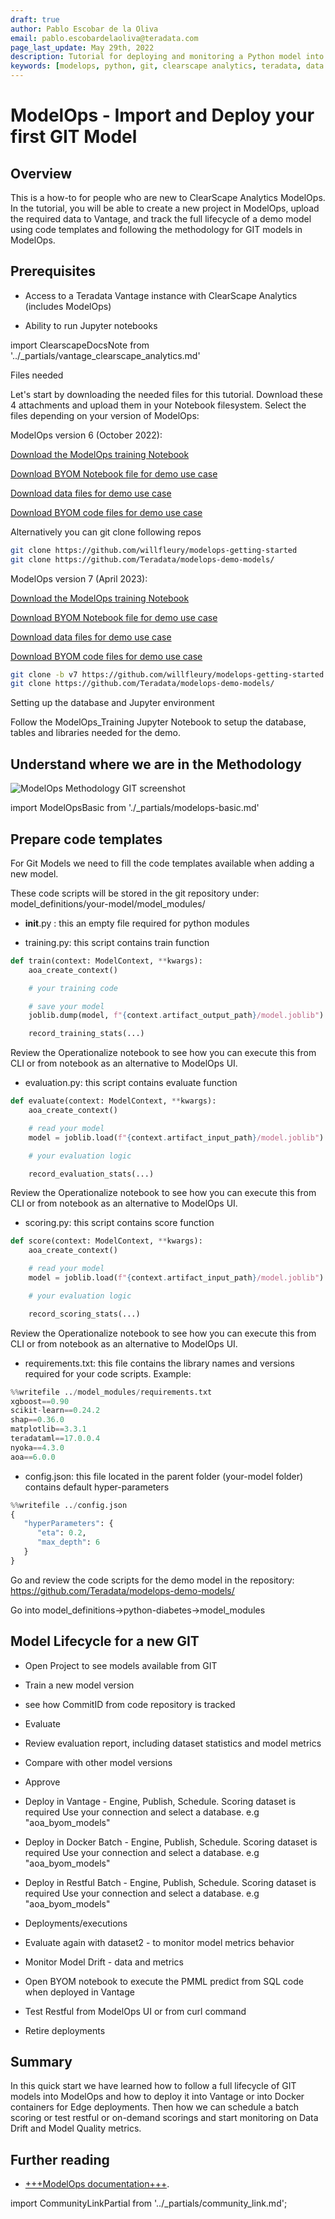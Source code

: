 ```yaml
---
draft: true
author: Pablo Escobar de la Oliva
email: pablo.escobardelaoliva@teradata.com
page_last_update: May 29th, 2022
description: Tutorial for deploying and monitoring a Python model into Vantage using ModelOps and Git repository
keywords: [modelops, python, git, clearscape analytics, teradata, data warehouses, teradata, vantage, cloud data platform, machine learning, artificial intelligence, business intelligence, enterprise analytics]
---
```


# ModelOps - Import and Deploy your first GIT Model

## Overview

This is a how-to for people who are new to ClearScape Analytics ModelOps. In the tutorial, you will be able to create a new project in ModelOps, upload the required data to Vantage, and track the full lifecycle of a demo model using code templates and following the methodology for GIT models in ModelOps.

## Prerequisites

* Access to a Teradata Vantage instance with ClearScape Analytics (includes ModelOps)

* Ability to run Jupyter notebooks

import ClearscapeDocsNote from '../_partials/vantage_clearscape_analytics.md'

<ClearscapeDocsNote />

Files needed

Let's start by downloading the needed files for this tutorial. Download these 4 attachments and upload them in your Notebook filesystem. Select the files depending on your version of ModelOps:

ModelOps version 6 (October 2022):

[Download the ModelOps training Notebook](./attachments/ModelOps_Training_v6.ipynb)

[Download BYOM Notebook file for demo use case](./attachments/BYOM_v6.ipynb)

[Download data files for demo use case](./attachments/ModelOps_Data_files_v6.zip)

[Download BYOM code files for demo use case](./attachments/ModelOps_BYOM_files_v6.zip)

Alternatively you can git clone following repos
``` bash
git clone https://github.com/willfleury/modelops-getting-started
git clone https://github.com/Teradata/modelops-demo-models/
```

ModelOps version 7 (April 2023):

[Download the ModelOps training Notebook](./attachments/ModelOps_Training_v7.ipynb)

[Download BYOM Notebook file for demo use case](./attachments/BYOM_v7.ipynb)

[Download data files for demo use case](./attachments/ModelOps_Data_files_v7.zip)

[Download BYOM code files for demo use case](./attachments/ModelOps_BYOM_files_v7.zip)

``` bash
git clone -b v7 https://github.com/willfleury/modelops-getting-started.git
git clone https://github.com/Teradata/modelops-demo-models/
```

Setting up the database and Jupyter environment 

Follow the ModelOps_Training Jupyter Notebook to setup the database, tables and libraries needed for the demo.

## Understand where we are in the Methodology

![ModelOps Methodology GIT screenshot](./images/modelops-git.png)

import ModelOpsBasic from './_partials/modelops-basic.md'

<ModelOpsBasic />

## Prepare code templates

For Git Models we need to fill the code templates available when adding a new model. 

These code scripts will be stored in the git repository under: model_definitions/your-model/model_modules/

* __init__.py : this an empty file required for python modules

* training.py: this script contains train function

``` python
def train(context: ModelContext, **kwargs):
    aoa_create_context()

    # your training code

    # save your model
    joblib.dump(model, f"{context.artifact_output_path}/model.joblib")

    record_training_stats(...)
```

Review the Operationalize notebook to see how you can execute this from CLI or from notebook as an alternative to ModelOps UI.	

* evaluation.py: this script contains evaluate function

``` python
def evaluate(context: ModelContext, **kwargs):
    aoa_create_context()

    # read your model
    model = joblib.load(f"{context.artifact_input_path}/model.joblib")

    # your evaluation logic

    record_evaluation_stats(...)
```

Review the Operationalize notebook to see how you can execute this from CLI or from notebook as an alternative to ModelOps UI.	

* scoring.py: this script contains score function

``` python
def score(context: ModelContext, **kwargs):
    aoa_create_context()

    # read your model
    model = joblib.load(f"{context.artifact_input_path}/model.joblib")

    # your evaluation logic

    record_scoring_stats(...)
```

Review the Operationalize notebook to see how you can execute this from CLI or from notebook as an alternative to ModelOps UI.	

* requirements.txt: this file contains the library names and versions required for your code scripts. Example:

``` python
%%writefile ../model_modules/requirements.txt
xgboost==0.90
scikit-learn==0.24.2
shap==0.36.0
matplotlib==3.3.1
teradataml==17.0.0.4
nyoka==4.3.0
aoa==6.0.0
```

* config.json: this file located in the parent folder (your-model folder) contains default hyper-parameters

``` python
%%writefile ../config.json
{
   "hyperParameters": {
      "eta": 0.2,
      "max_depth": 6
   }
}
```

Go and review the code scripts for the demo model in the repository: https://github.com/Teradata/modelops-demo-models/

Go into model_definitions->python-diabetes->model_modules

## Model Lifecycle for a new GIT

* Open Project to see models available from GIT

* Train a new model version

* see how CommitID from code repository is tracked

* Evaluate

* Review evaluation report, including dataset statistics and model metrics

* Compare with other model versions

* Approve

* Deploy in Vantage - Engine, Publish, Schedule. Scoring dataset is required
Use your connection and select a database. e.g "aoa_byom_models"

* Deploy in Docker Batch  - Engine, Publish, Schedule. Scoring dataset is required
Use your connection and select a database. e.g "aoa_byom_models"

* Deploy in Restful Batch  - Engine, Publish, Schedule. Scoring dataset is required
Use your connection and select a database. e.g "aoa_byom_models"

* Deployments/executions

* Evaluate again with dataset2 - to monitor model metrics behavior

* Monitor Model Drift - data and metrics

* Open BYOM notebook to execute the PMML predict from SQL code when deployed in Vantage

* Test Restful from ModelOps UI or from curl command

* Retire deployments

## Summary

In this quick start we have learned how to follow a full lifecycle of GIT models into ModelOps and how to deploy it into Vantage or into Docker containers for Edge deployments. Then how we can schedule a batch scoring or test restful or on-demand scorings and start monitoring on Data Drift and Model Quality metrics.

## Further reading
* [+++ModelOps documentation+++](https://docs.teradata.com/search/documents?query=ModelOps&sort=last_update&virtual-field=title_only&content-lang=).

import CommunityLinkPartial from '../_partials/community_link.md';

<CommunityLinkPartial />